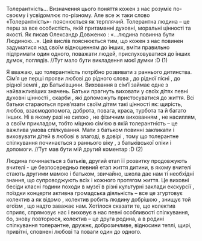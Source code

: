 ﻿Толерантність… Визначення цього поняття кожен з нас розуміє по-своєму і усвідомлює по-різному. Але все ж таки слово «Толерантність»- пояснюється як терплячий. Толерантна людина – це перш за все особистість, якій притаманні духовні, моральні цінності та якості. Як писав Олександр Довженко : «…людина повинна бути Людиною…». Цей вислів пояснюється тим, що кожен з нас повинен задуматися над своїм відношенням до інших, вміти правильно підтримати один одного, поважати людей, прислуховуватися до інших думок, поглядів. //Тут мало бути викладення моєї думки :D (1)

Я вважаю, що толерантність потрібно розвивати з раннього дитинства. Сім’я це перші прояви любові до рідного слова , до рідної пісні , до рідної землі , до Батьківщини. Виховання в сім’ї займає одне з найважливіших значень. Батьки прагнуть виховати у своїх дітях певні духовні цінності , скарби , які допоможуть пристосуватися до життя. Всі батьки стараються прив’язати своїм дітям такі цінності як: щирість, любов, взаємодопомога, доброта, повага, краса, турбота та й багато інших. Ні в якому разі не силою , не фізичним вихованням , не насиллям, а своїм прикладом, тобто міцною сім’єю в якій толерантність – це важлива умова спілкування. Мати з батьком повинні закликати і виховувати дітей в любові в злагоді, в довірі , тому що толерантне спілкування починається з раннього віку , з батьківської опіки і допомоги. //Тут мав бути мій другий коментар :D (2)

Людина починається з батьків, другий етап її розвитку продовжують вчителі - це безпосередньо певний етап життя дитини, в якому вчителі стають другими мамою і батьком,  звичайно, школа дає нам ті необхідні знання, що супроводжують всіх і кожного протягом життя. Це виховні бесіди  класні години  походи в музеї в  різні культурні заклади  екскурсії , поїздки  концерти  активна громадська діяльність – все це згуртовує колектив  а як відомо , колектив робить людину добрішою , знищує той егоїзм , що надто заважає нам. Хотілося сказати те, що колектив сприяє, спрямовує нас і виховує в нас певні особливості спілкування, бо, знову повторюся, колектив – це друга родина, а в родині спілкування толерантне, дружнє, доброзичливе, відносини теплі, щирі, привітні, сповнені любові та поваги один до одного.

